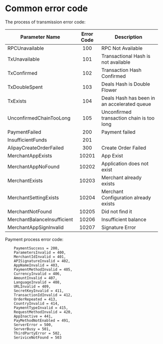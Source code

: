 # Common error code

The process of transmission error code:

| Parameter Name | Error Code | Description |
| --- | :---: | --- |
| RPCUnavailable | 100 | RPC Not Available |
| TxUnavailable | 101 | Transactional Hash is not available |
| TxConfirmed | 102 | Transaction Hash Confirmed |
| TxDoubleSpent | 103 | Deals Hash is Double Flower |
| TxExists | 104 | Deals Hash has been in an accelerated queue |
| UnconfirmedChainTooLong | 105 | Unconfirmed transaction chain is too long |
| PaymentFailed | 200 | Payment failed |
| InsufficientFunds | 201 | |
| AlipayCreateOrderFailed | 300 | Create Order Failed |
| MerchantAppExists | 10201 | App Exist |
| MerchantAppNoFound | 10202 | Application does not exist |
| MerchantExists | 10203 | Merchant already exists |
| MerchantSettingExists | 10204 | Merchant Configuration already exists |
| MerchantNotFound | 10205 | Did not find it |
| MerchantBalanceInsufficient | 10206 | Insufficient balance |
| MerchantAppSignInvalid | 10207 | Signature Error |

Payment process error code:

```
    PaymentSuccess = 200,
    ParametersInvalid = 400,
    MerchantIdInvalid = 401,
    APISignatureInvalid = 402,
    AppNameInvalid = 403,
    PaymentMethodInvalid = 405,
    CurrencyInvalid = 406,
    AmountInvalid = 407,
    LanguageInvalid = 408,
    URLInvalid = 409,
    SecretKeyInvalid = 411,
    TransactionIdInvalid = 412,
    OrderRepeated = 413,
    CountryInvalid = 414,
    PaymentTypeInvalid = 415,
    RequestMethodInvalid = 420,
    AppInactive = 441,
    PayMethodNotEnabled = 491,
    ServerError = 500,
    ServerBusy = 501,
    ThirdPartyError = 502,
    SeriviceNotFound = 503
```